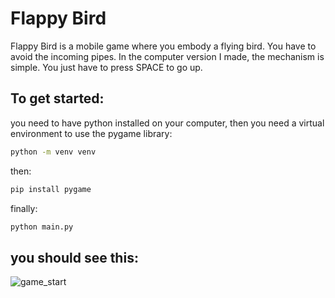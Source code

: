 # Flappy Bird
Flappy Bird is a mobile game where you embody a flying bird. You have to avoid the incoming pipes. In the computer version I made, the mechanism is simple. You just have to press SPACE to go up.

## To get started: 
you need to have python installed on your computer, then you need a virtual environment to use the pygame library:
```sh
python -m venv venv
```
then:
```sh
pip install pygame
```
finally:
```sh
python main.py
```
 ## you should see this:
 
 ![game_start](https://github.com/nmbock/Flappy/assets/86528002/2ff3c793-17e4-44b1-92e8-0c088d880743)

